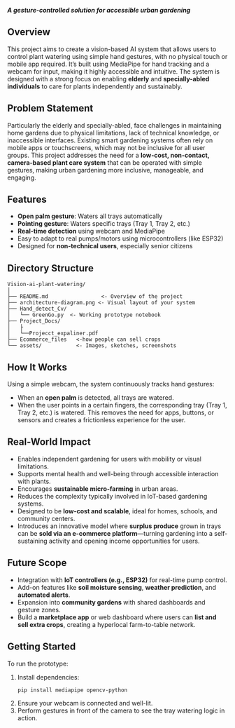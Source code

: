 **_A gesture-controlled solution for accessible urban gardening_**

## Overview
This project aims to create a vision-based AI system that allows users to control plant watering using simple hand gestures, with no physical touch or mobile app required. It’s built using MediaPipe for hand tracking and a webcam for input, making it highly accessible and intuitive. The system is designed with a strong focus on enabling **elderly** and **specially-abled individuals** to care for plants independently and sustainably.

## Problem Statement
Particularly the elderly and specially-abled, face challenges in maintaining home gardens due to physical limitations, lack of technical knowledge, or inaccessible interfaces. Existing smart gardening systems often rely on mobile apps or touchscreens, which may not be inclusive for all user groups.
This project addresses the need for a **low-cost, non-contact, camera-based plant care system** that can be operated with simple gestures, making urban gardening more inclusive, manageable, and engaging.

## Features
- **Open palm gesture**: Waters all trays automatically
- **Pointing gesture**: Waters specific trays (Tray 1, Tray 2, etc.)
- **Real-time detection** using webcam and MediaPipe
- Easy to adapt to real pumps/motors using microcontrollers (like ESP32)
- Designed for **non-technical users**, especially senior citizens

## Directory Structure

```
Vision-ai-plant-watering/
│
├── README.md                 <- Overview of the project
├── architecture-diagram.png <- Visual layout of your system
├── Hand_detect_Cv/
│   └── GreenGo.py  <- Working prototype notebook
├── Project_Docs/
│   ├
│   └──Projecct_expaliner.pdf
├── Ecommerce_files   <-how people can sell crops
└── assets/           <- Images, sketches, screenshots
```

## How It Works
Using a simple webcam, the system continuously tracks hand gestures:
- When an **open palm** is detected, all trays are watered.
- When the user points in a certain fingers, the corresponding tray (Tray 1, Tray 2, etc.) is watered.
This removes the need for apps, buttons, or sensors and creates a frictionless experience for the user.

## Real-World Impact
- Enables independent gardening for users with mobility or visual limitations.
- Supports mental health and well-being through accessible interaction with plants.
- Encourages **sustainable micro-farming** in urban areas.
- Reduces the complexity typically involved in IoT-based gardening systems.
- Designed to be **low-cost and scalable**, ideal for homes, schools, and community centers.
- Introduces an innovative model where **surplus produce** grown in trays can be **sold via an e-commerce platform**—turning gardening into a self-sustaining activity and opening income opportunities for users.

## Future Scope
- Integration with **IoT controllers (e.g., ESP32)** for real-time pump control.
- Add-on features like **soil moisture sensing**, **weather prediction**, and **automated alerts**.
- Expansion into **community gardens** with shared dashboards and gesture zones.
- Build a **marketplace app** or web dashboard where users can **list and sell extra crops**, creating a hyperlocal farm-to-table network.

## Getting Started
To run the prototype:
1. Install dependencies:
   ```bash
   pip install mediapipe opencv-python
   ```
2. Ensure your webcam is connected and well-lit.
3. Perform gestures in front of the camera to see the tray watering logic in action.
